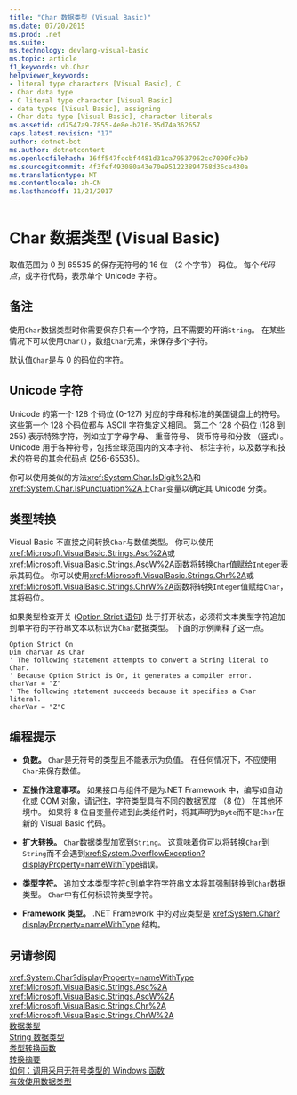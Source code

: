 ```yaml
---
title: "Char 数据类型 (Visual Basic)"
ms.date: 07/20/2015
ms.prod: .net
ms.suite: 
ms.technology: devlang-visual-basic
ms.topic: article
f1_keywords: vb.Char
helpviewer_keywords:
- literal type characters [Visual Basic], C
- Char data type
- C literal type character [Visual Basic]
- data types [Visual Basic], assigning
- Char data type [Visual Basic], character literals
ms.assetid: cd7547a9-7855-4e8e-b216-35d74a362657
caps.latest.revision: "17"
author: dotnet-bot
ms.author: dotnetcontent
ms.openlocfilehash: 16ff547fccbf4481d31ca79537962cc7090fc9b0
ms.sourcegitcommit: 4f3fef493080a43e70e951223894768d36ce430a
ms.translationtype: MT
ms.contentlocale: zh-CN
ms.lasthandoff: 11/21/2017
---
```

# <a name="char-data-type-visual-basic"></a>Char 数据类型 (Visual Basic)
取值范围为 0 到 65535 的保存无符号的 16 位 （2 个字节） 码位。 每个*代码点*，或字符代码，表示单个 Unicode 字符。  
  
## <a name="remarks"></a>备注  
 使用`Char`数据类型时你需要保存只有一个字符，且不需要的开销`String`。 在某些情况下可以使用`Char()`，数组`Char`元素，来保存多个字符。  
  
 默认值`Char`是与 0 的码位的字符。  
  
## <a name="unicode-characters"></a>Unicode 字符  
 Unicode 的第一个 128 个码位 (0-127) 对应的字母和标准的美国键盘上的符号。 这些第一个 128 个码位都与 ASCII 字符集定义相同。 第二个 128 个码位 (128 到 255) 表示特殊字符，例如拉丁字母字母、 重音符号、 货币符号和分数 （竖式）。 Unicode 用于各种符号，包括全球范围内的文本字符、 标注字符，以及数学和技术的符号的其余代码点 (256-65535)。  
  
 你可以使用类似的方法<xref:System.Char.IsDigit%2A>和<xref:System.Char.IsPunctuation%2A>上`Char`变量以确定其 Unicode 分类。  
  
## <a name="type-conversions"></a>类型转换  
 Visual Basic 不直接之间转换`Char`与数值类型。 你可以使用<xref:Microsoft.VisualBasic.Strings.Asc%2A>或<xref:Microsoft.VisualBasic.Strings.AscW%2A>函数将转换`Char`值赋给`Integer`表示其码位。 你可以使用<xref:Microsoft.VisualBasic.Strings.Chr%2A>或<xref:Microsoft.VisualBasic.Strings.ChrW%2A>函数将转换`Integer`值赋给`Char`，其将码位。  
  
 如果类型检查开关 ([Option Strict 语句](../../../visual-basic/language-reference/statements/option-strict-statement.md)) 处于打开状态，必须将文本类型字符追加到单字符的字符串文本以标识为`Char`数据类型。 下面的示例阐释了这一点。  
  
```  
Option Strict On  
Dim charVar As Char  
' The following statement attempts to convert a String literal to Char.  
' Because Option Strict is On, it generates a compiler error.  
charVar = "Z"  
' The following statement succeeds because it specifies a Char literal.  
charVar = "Z"C  
```  
  
## <a name="programming-tips"></a>编程提示  
  
-   **负数。** `Char`是无符号的类型且不能表示为负值。 在任何情况下，不应使用`Char`来保存数值。  
  
-   **互操作注意事项。** 如果接口与组件不是为.NET Framework 中，编写如自动化或 COM 对象，请记住，字符类型具有不同的数据宽度 （8 位） 在其他环境中。 如果将 8 位自变量传递到此类组件时，将其声明为`Byte`而不是`Char`在新的 Visual Basic 代码。  
  
-   **扩大转换。** `Char`数据类型加宽到`String`。 这意味着你可以将转换`Char`到`String`而不会遇到<xref:System.OverflowException?displayProperty=nameWithType>错误。  
  
-   **类型字符。** 追加文本类型字符`C`到单字符字符串文本将其强制转换到`Char`数据类型。 `Char`中有任何标识符类型字符。  
  
-   **Framework 类型。** .NET Framework 中的对应类型是 <xref:System.Char?displayProperty=nameWithType> 结构。  
  
## <a name="see-also"></a>另请参阅  
 <xref:System.Char?displayProperty=nameWithType>  
 <xref:Microsoft.VisualBasic.Strings.Asc%2A>  
 <xref:Microsoft.VisualBasic.Strings.AscW%2A>  
 <xref:Microsoft.VisualBasic.Strings.Chr%2A>  
 <xref:Microsoft.VisualBasic.Strings.ChrW%2A>  
 [数据类型](../../../visual-basic/language-reference/data-types/data-type-summary.md)  
 [String 数据类型](../../../visual-basic/language-reference/data-types/string-data-type.md)  
 [类型转换函数](../../../visual-basic/language-reference/functions/type-conversion-functions.md)  
 [转换摘要](../../../visual-basic/language-reference/keywords/conversion-summary.md)  
 [如何：调用采用无符号类型的 Windows 函数](../../../visual-basic/programming-guide/com-interop/how-to-call-a-windows-function-that-takes-unsigned-types.md)  
 [有效使用数据类型](../../../visual-basic/programming-guide/language-features/data-types/efficient-use-of-data-types.md)
